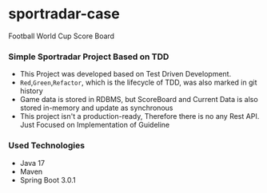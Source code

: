 # sportradar-case
Football World Cup Score Board


### Simple Sportradar Project Based on TDD

- This Project was developed based on Test Driven Development. 
- `Red`,`Green`,`Refactor`, which is the lifecycle of TDD, was also marked in git history
- Game data is stored in RDBMS, but ScoreBoard and Current Data is also stored in-memory and update as synchronous
- This project isn't a production-ready, Therefore there is no any Rest API. Just Focused on Implementation of Guideline

### Used Technologies
- Java 17
- Maven
- Spring Boot 3.0.1
